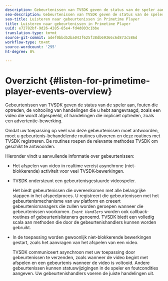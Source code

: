 ```yaml
---
description: Gebeurtenissen van TVSDK geven de status van de speler aan, fouten die optreden, de voltooiing van handelingen die u hebt aangevraagd, zoals een video die wordt afgespeeld, of handelingen die impliciet optreden, zoals een advertentie-bewerking.
seo-description: Gebeurtenissen van TVSDK geven de status van de speler aan, fouten die optreden, de voltooiing van handelingen die u hebt aangevraagd, zoals een video die wordt afgespeeld, of handelingen die impliciet optreden, zoals een advertentie-bewerking.
seo-title: Luisteren naar gebeurtenissen in Primetime Player
title: Luisteren naar gebeurtenissen in Primetime Player
uuid: e72782bf-9d26-4285-85e4-fd4d803c1bbe
translation-type: tm+mt
source-git-commit: adef0bbd52ba043f625f38db69366c6d873c586d
workflow-type: tm+mt
source-wordcount: '295'
ht-degree: 0%

---
```



# Overzicht {#listen-for-primetime-player-events-overview}

Gebeurtenissen van TVSDK geven de status van de speler aan, fouten die optreden, de voltooiing van handelingen die u hebt aangevraagd, zoals een video die wordt afgespeeld, of handelingen die impliciet optreden, zoals een advertentie-bewerking.

Omdat uw toepassing op veel van deze gebeurtenissen moet antwoorden, moet u gebeurtenis-behandelende routines uitvoeren en deze routines met TVSDK registreren. De routines roepen de relevante methodes TVSDK om geschikt te antwoorden.

Hieronder vindt u aanvullende informatie over gebeurtenissen:

* Het afspelen van video in realtime vereist asynchrone (niet-blokkerende) activiteit voor veel TVSDK-bewerkingen.
* TVSDK ondersteunt een gebeurtenisgestuurde videospeler.

   Het biedt gebeurtenissen die overeenkomen met alle belangrijke stappen in het afspeelproces. U registreert die gebeurtenissen met het gebeurtenismechanisme van uw platform en creeert gebeurtenismanagers die zullen worden geroepen wanneer die gebeurtenissen voorkomen. *`Event Handlers`* worden ook callback-routines of gebeurtenislisteners genoemd. TVSDK biedt een volledig scala aan methoden die door de gebeurtenishandlers kunnen worden gebruikt.
* In de toepassing worden gewoonlijk niet-blokkerende bewerkingen gestart, zoals het aanvragen van het afspelen van een video.

   TVSDK communiceert asynchroon met uw toepassing door gebeurtenissen te verzenden, zoals wanneer de video begint met afspelen en een gebeurtenis wanneer de video is voltooid. Andere gebeurtenissen kunnen statuswijzigingen in de speler en foutcondities aangeven. Uw gebeurtenishandlers voeren de juiste handelingen uit.


